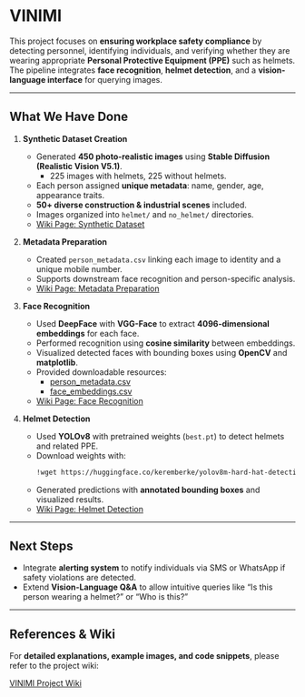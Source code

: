 # VINIMI

This project focuses on **ensuring workplace safety compliance** by detecting personnel, identifying individuals, and verifying whether they are wearing appropriate **Personal Protective Equipment (PPE)** such as helmets. The pipeline integrates **face recognition**, **helmet detection**, and a **vision-language interface** for querying images.

---

## What We Have Done

1. **Synthetic Dataset Creation**  
   - Generated **450 photo-realistic images** using **Stable Diffusion (Realistic Vision V5.1)**.  
     - 225 images with helmets, 225 without helmets.  
   - Each person assigned **unique metadata**: name, gender, age, appearance traits.  
   - **50+ diverse construction & industrial scenes** included.  
   - Images organized into `helmet/` and `no_helmet/` directories.  
   - [Wiki Page: Synthetic Dataset](https://github.com/vinimifall2025-ops/VINIMI/wiki/Synthetic-Dataset)

2. **Metadata Preparation**  
   - Created `person_metadata.csv` linking each image to identity and a unique mobile number.  
   - Supports downstream face recognition and person-specific analysis.  
   - [Wiki Page: Metadata Preparation](https://github.com/vinimifall2025-ops/VINIMI/wiki/Metadata-Preparation)

3. **Face Recognition**  
   - Used **DeepFace** with **VGG-Face** to extract **4096-dimensional embeddings** for each face.  
   - Performed recognition using **cosine similarity** between embeddings.  
   - Visualized detected faces with bounding boxes using **OpenCV** and **matplotlib**.  
   - Provided downloadable resources:
     - [person_metadata.csv](https://github.com/vinimifall2025-ops/VINIMI/blob/main/people_metadata.csv)  
     - [face_embeddings.csv](https://github.com/vinimifall2025-ops/VINIMI/blob/main/face_embeddings.csv)  
   - [Wiki Page: Face Recognition](https://github.com/vinimifall2025-ops/VINIMI/wiki/Face-Recognition)

4. **Helmet Detection**  
   - Used **YOLOv8** with pretrained weights (`best.pt`) to detect helmets and related PPE.  
   - Download weights with:
     ```bash
     !wget https://huggingface.co/keremberke/yolov8m-hard-hat-detection/resolve/main/best.pt -O best.pt
     ```
   - Generated predictions with **annotated bounding boxes** and visualized results.  
   - [Wiki Page: Helmet Detection](https://github.com/vinimifall2025-ops/VINIMI/wiki/Helmet-Detection)

---

## Next Steps

- Integrate **alerting system** to notify individuals via SMS or WhatsApp if safety violations are detected.  
- Extend **Vision-Language Q&A** to allow intuitive queries like “Is this person wearing a helmet?” or “Who is this?”  

---

## References & Wiki

For **detailed explanations, example images, and code snippets**, please refer to the project wiki:  

[VINIMI Project Wiki](https://github.com/vinimifall2025-ops/VINIMI/wiki)
